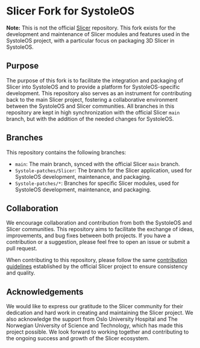# Slicer Fork for SystoleOS

**Note:** This is not the official [Slicer](https://github.com/Slicer/Slicer) repository. This fork exists for the development and maintenance of Slicer modules and features used in the SystoleOS project, with a particular focus on packaging 3D Slicer in SystoleOS. 

## Purpose

The purpose of this fork is to facilitate the integration and packaging of Slicer into SystoleOS and to provide a platform for SystoleOS-specific development. This repository also serves as an instrument for contributing back to the main Slicer project, fostering a collaborative environment between the SystoleOS and Slicer communities. All branches in this repository are kept in high synchronization with the official Slicer `main` branch, but with the addition of the needed changes for SystoleOS.

## Branches

This repository contains the following branches:

- `main`: The main branch, synced with the official Slicer `main` branch.
- `Systole-patches/Slicer`: The branch for the Slicer application, used for SystoleOS development, maintenance, and packaging.
- `Systole-patches/*`: Branches for specific Slicer modules, used for SystoleOS development, maintenance, and packaging.

## Collaboration

We encourage collaboration and contribution from both the SystoleOS and Slicer communities. This repository aims to facilitate the exchange of ideas, improvements, and bug fixes between both projects. If you have a contribution or a suggestion, please feel free to open an issue or submit a pull request.

When contributing to this repository, please follow the same [contribution guidelines](https://github.com/Slicer/Slicer/blob/main/CONTRIBUTING.md) established by the official Slicer project to ensure consistency and quality.

## Acknowledgements

We would like to express our gratitude to the Slicer community for their dedication and hard work in creating and maintaining the Slicer project. We also acknowledge the support from Oslo University Hospital and The Norwegian University of Science and Technology, which has made this project possible. We look forward to working together and contributing to the ongoing success and growth of the Slicer ecosystem.
